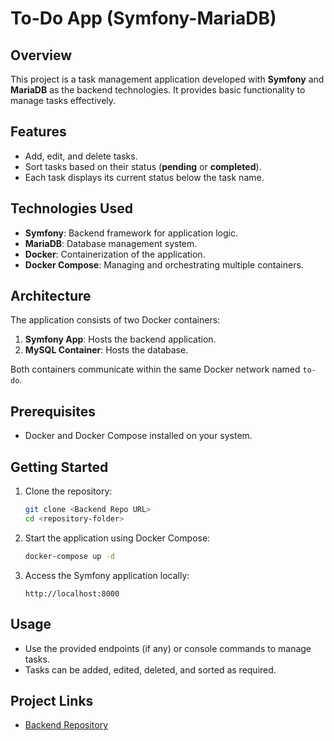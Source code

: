 # To-Do App (Symfony-MariaDB)

## Overview
This project is a task management application developed with **Symfony** and **MariaDB** as the backend technologies. It provides basic functionality to manage tasks effectively.

## Features
- Add, edit, and delete tasks.
- Sort tasks based on their status (**pending** or **completed**).
- Each task displays its current status below the task name.

## Technologies Used
- **Symfony**: Backend framework for application logic.
- **MariaDB**: Database management system.
- **Docker**: Containerization of the application.
- **Docker Compose**: Managing and orchestrating multiple containers.

## Architecture
The application consists of two Docker containers:
1. **Symfony App**: Hosts the backend application.
2. **MySQL Container**: Hosts the database.

Both containers communicate within the same Docker network named `to-do`.

## Prerequisites
- Docker and Docker Compose installed on your system.

## Getting Started
1. Clone the repository:
   ```bash
   git clone <Backend Repo URL>
   cd <repository-folder>
   ```

2. Start the application using Docker Compose:
   ```bash
   docker-compose up -d
   ```

3. Access the Symfony application locally:
   ```
   http://localhost:8000
   ```

## Usage
- Use the provided endpoints (if any) or console commands to manage tasks.
- Tasks can be added, edited, deleted, and sorted as required.

## Project Links
- [Backend Repository](<Backend Repo URL>)
